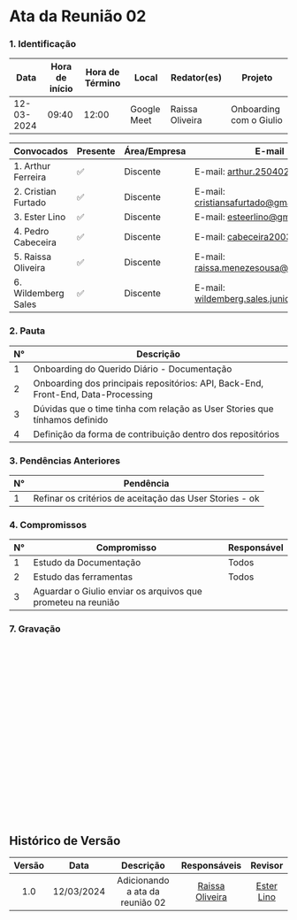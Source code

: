 # Ata da Reunião 02

### **1. Identificação**

| Data       | Hora de início | Hora de Término | Local           | Redator(es)               | Projeto        |
| ---------- | -------------- | --------------- | --------------- | --------------------- | -------------- |
| 12-03-2024 | 09:40          | 12:00          | Google Meet | Raissa Oliveira | Onboarding com o Giulio |

| Convocados                                | Presente | Área/Empresa | E-mail                                 |
| ----------------------------------------- | -------- | ------------ | -------------------------------------- |
| 1. Arthur Ferreira                        | ✅       | Discente     | E-mail: <arthur.250402@gmail.com>      |
| 2. Cristian Furtado                       | ✅       | Discente     | E-mail: <cristiansafurtado@gmail.com>  |
| 3. Ester Lino                             | ✅       | Discente     | E-mail: <esteerlino@gmail.com>         |
| 4. Pedro Cabeceira                        | ✅       | Discente     | E-mail: <cabeceira2003@gmail.com>      |
| 5. Raissa Oliveira                        | ✅       | Discente     | E-mail: <raissa.menezesousa@gmail.com> |
| 6. Wildemberg Sales                       | ✅       | Discente     | E-mail: <wildemberg.sales.junior@gmail.com> |

### **2. Pauta**

| N°  | Descrição                                                        |
| --- | ---------------------------------------------------------------- |
| 1   | Onboarding do Querido Diário - Documentação |
| 2   | Onboarding dos principais repositórios: API, Back-End, Front-End, Data-Processing |
| 3   | Dúvidas que o time tinha com relação as User Stories que tínhamos definido |
| 4   | Definição da forma de contribuição dentro dos repositórios |

### **3. Pendências Anteriores**

| N°  | Pendência                              |
| --- | -------------------------------------- |
| 1   | Refinar os critérios de aceitação das User Stories - ok |

### **4. Compromissos**

| N°  | Compromisso          | Responsável     |
| --- | -------------------- | --------------- | 
| 1   | Estudo da Documentação      | Todos         |
| 2   | Estudo das ferramentas | Todos         |
| 3   | Aguardar o Giulio enviar os arquivos que prometeu na reunião |

### **7. Gravação**

<iframe width="560" height="315" src="" title="YouTube video player" frameborder="0" allow="accelerometer; autoplay; clipboard-write; encrypted-media; gyroscope; picture-in-picture; web-share" allowfullscreen></iframe>

## Histórico de Versão

| Versão |    Data    |                 Descrição                 |                                         Responsáveis                                         |                     Revisor                     |
| :----: | :--------: | :---------------------------------------: | :------------------------------------------------------------------------------------------: | :---------------------------------------------: |
|  1.0   | 12/03/2024 |      Adicionando a ata da reunião 02       |                           [Raissa Oliveira](https://github.com/raissamsoliveira)                           |    [Ester Lino](https://github.com/esteerlino)    |
